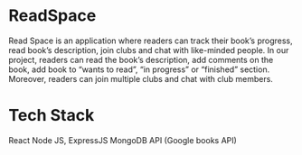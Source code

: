 # ReadSpace
Read Space is an application where readers can track their book’s progress, read book’s description, join clubs and chat with like-minded people. In our project, readers can read the book’s description, add comments on the book, add book to “wants to read”, “in progress” or “finished” section. Moreover, readers can join multiple clubs and chat with club members.

# Tech Stack
React
Node JS, ExpressJS
MongoDB
API (Google books API)
